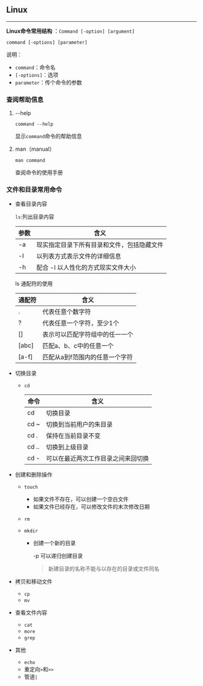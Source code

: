 ## Linux

---

**Linux命令常用结构** ：`Command [-option] [argument]`

```
command [-options] [parameter]
```

说明：

* `command`：命令名
* `[-options]`：选项
* `parameter`：传个命令的参数



### 查阅帮助信息

1. --help

   ```
   command --help
   ```

   显示`command`命令的帮助信息

2. man（manual）

   ```
   man command
   ```

   查阅命令的使用手册



### 文件和目录常用命令

* 查看目录内容

  `ls`:列出目录内容

  | 参数 | 含义                                       |
  | ---- | ------------------------------------------ |
  | -a   | 现实指定目录下所有目录和文件，包括隐藏文件 |
  | -l   | 以列表方式表示文件的详细信息               |
  | -h   | 配合 -l 以人性化的方式现实文件大小         |

  ls 通配符的使用

  | 通配符 | 含义                           |
  | ------ | ------------------------------ |
  | .      | 代表任意个数字符               |
  | ?      | 代表任意一个字符，至少1个      |
  | []     | 表示可以匹配字符组中的任一一个 |
  | [abc]  | 匹配a、b、c中的任意一个        |
  | [a-f]  | 匹配从a到f范围内的任意一个字符 |

  

* 切换目录

  * `cd`

    | 命令  | 含义                               |
    | ----- | ---------------------------------- |
    | cd    | 切换目录                           |
    | cd ~  | 切换到当前用户的朱目录             |
    | cd .  | 保持在当前目录不变                 |
    | cd .. | 切换到上级目录                     |
    | cd -  | 可以在最近两次工作目录之间来回切换 |

* 创建和删除操作

  * `touch`

    * 如果文件不存在，可以创建一个空白文件
    * 如果文件已经存在，可以修改文件的末次修改日期

  * `rm`

    

  * `mkdir`

    * 创建一个新的目录

      -p  可以递归创建目录

      > 新建目录的名称不能与以存在的目录或文件同名

* 拷贝和移动文件

  * `cp`
  * `mv`

* 查看文件内容

  * `cat`
  * `more`
  * `grep`

* 其他

  * `echo`
  * 重定向`>`和`>>`
  * 管道`|`

